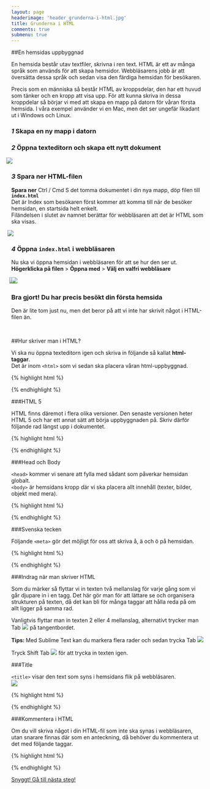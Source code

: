 ```yaml
---
layout: page
headerimage: 'header_grunderna-i-html.jpg'
title: Grunderna i HTML
comments: true
submenu: true
---
```


##En hemsidas uppbyggnad
<p class="preamble">En hemsida består utav textfiler, skrivna i ren text. HTML är ett av många språk som används för att skapa hemsidor. Webbläsarens jobb är att översätta dessa språk och sedan visa den färdiga hemsidan för besökaren.</p>

Precis som en människa så består HTML av kroppsdelar, den har ett huvud som tänker och en kropp att visa upp. För att kunna skriva in dessa kroppdelar så börjar vi med att skapa en mapp på datorn för våran första hemsida. I våra exempel använder vi en Mac, men det ser ungefär likadant ut i Windows och Linux.


### *1* Skapa en ny mapp i datorn



### *2* Öppna texteditorn och skapa ett nytt dokument

<img src="{{ site.url }}/assets/images/asset_texteditor.png" style="margin-left: -13px;"/>  



### *3* Spara ner HTML-filen
<strong>Spara ner</strong> <span class="keyboard">Ctrl / Cmd</span> <span class="keyboard">S</span> det tomma dokumentet i din nya mapp, döp filen till <strong>``index.html``</strong>  
Det är Index som besökaren först kommer att komma till när de besöker hemsidan, en startsida helt enkelt.  
Filändelsen i slutet av namnet berättar för webbläsaren att det är HTML som ska visas.

<img src="{{ site.url }}/assets/images/asset_save-index-html.png" style="margin-left: -10px;"/>  



### *4* Öppna ``index.html`` i webbläsaren
Nu ska vi öppna hemsidan i webbläsaren för att se hur den ser ut.  
<strong>Högerklicka på filen</strong> > <strong>Öppna med</strong> > <strong>Välj en valfri webbläsare</strong>

<img src="{{ site.url }}/assets/images/asset_open-with.png" style="margin-left: -5px;"/>   

<img src="{{ site.url }}/assets/images/asset_blank-browser.png" style="margin-left: -15px;"/>  

<div class="success box"><h3>Bra gjort! Du har precis besökt din första hemsida</h3>  
<p>Den är lite tom just nu, men det beror på att vi inte har skrivit något i HTML-filen än.</p></div><br/>  



##Hur skriver man i HTML?

Vi ska nu öppna texteditorn igen och skriva in följande så kallat <strong>html-taggar</strong>.  
Det är inom ``<html>`` som vi sedan ska placera våran html-uppbyggnad.

{% highlight html %}
<html>

</html>
{% endhighlight %}



###HTML 5

HTML finns däremot i flera olika versioner. Den senaste versionen heter HTML 5 och har ett annat sätt att börja uppbyggnaden på.
Skriv därför följande rad längst upp i dokumentet.

{% highlight html %}
<!doctype html>

<html>

</html>
{% endhighlight %}



###Head och Body

``<head>`` kommer vi senare att fylla med sådant som påverkar hemsidan globalt.  
``<body>`` är hemsidans kropp där vi ska placera allt innehåll (texter, bilder, objekt med mera).

{% highlight html %}
<!doctype html>

<html>

  <head>
  </head>

  <body>
  </body>

</html>
{% endhighlight %}



###Svenska tecken

Följande ``<meta>`` gör det möjligt för oss att skriva å, ä och ö på hemsidan.  

{% highlight html %}
<!doctype html>

<html>

  <head>
    <meta charset="utf-8">
  </head>

  <body>
  </body>

</html>
{% endhighlight %}



###Indrag när man skriver HTML

Som du märker så flyttar vi in texten två mellanslag för varje gång som vi går djupare in i en tagg. Det här gör man för att lättare se och organisera strukturen på texten, då det kan bli för många taggar att hålla reda på om allt ligger på samma rad.  

Vanligtvis flyttar man in texten 2 eller 4 mellanslag, alternativt trycker man <span class="keyboard">Tab <img src="{{ site.url }}/assets/images/keyboard_tab.png"/></span> på tangentbordet.

<div class="success box" style="margin-top: 10px;">
<p><strong>Tips: </strong> Med Sublime Text kan du markera flera rader och sedan trycka <span class="keyboard">Tab <img src="{{ site.url }}/assets/images/keyboard_tab.png"/></span></p>
<p>Tryck <span class="keyboard">Shift</span> <span class="keyboard">Tab <img src="{{ site.url }}/assets/images/keyboard_tab.png"/></span> för att trycka in texten igen.</p>
</div>



###Title

``<title>`` visar den text som syns i hemsidans flik på webbläsaren.  
<img src="{{ site.url }}/assets/images/asset_title.png" style="border-bottom: 1px solid #999;"/>  

{% highlight html %}
<!doctype html>

<html>

  <head>
    <meta charset="utf-8">
    <title>Matlagning</title>
  </head>

  <body>
  </body>

</html>
{% endhighlight %}



###Kommentera i HTML

Om du vill skriva något i din HTML-fil som inte ska synas i webbläsaren, utan snarare finnas där som en anteckning, då behöver du kommentera ut det med följande taggar.

{% highlight html %}
<!doctype html>

<html>

  <head>
    <meta charset="utf-8"> <!-- Svenska tecken -->
    <title>Matlagning</title> <!-- Titel för webbläsaren -->
  </head>

  <body>
    <!-- Hemsidans innehåll kommer ligga här -->
  </body>

</html>
{% endhighlight %}

<a class="btn btn-next" href="{{ site.url }}/webbdesign/texter/">Snyggt! Gå till nästa steg!</a>

